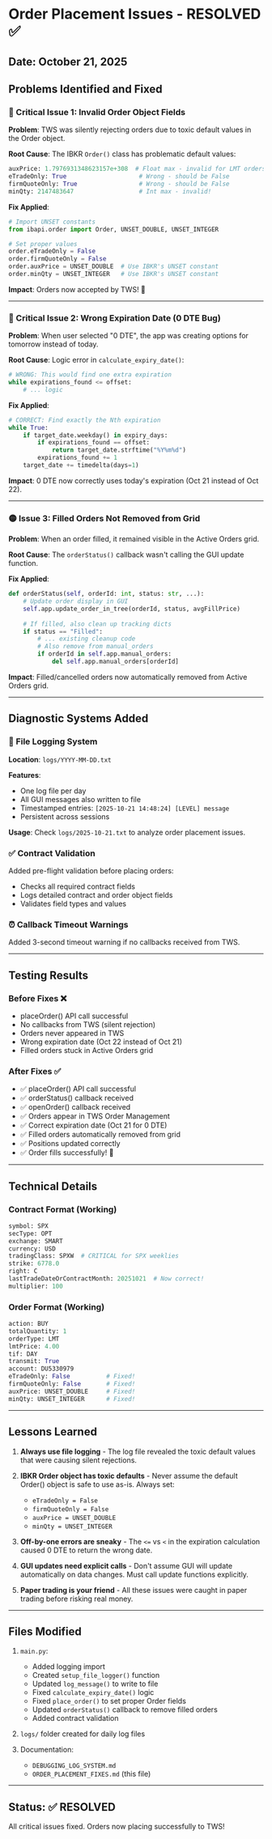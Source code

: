 # Order Placement Issues - RESOLVED ✅

## Date: October 21, 2025

## Problems Identified and Fixed

### 🔴 Critical Issue 1: Invalid Order Object Fields
**Problem**: TWS was silently rejecting orders due to toxic default values in the Order object.

**Root Cause**: The IBKR `Order()` class has problematic default values:
```python
auxPrice: 1.7976931348623157e+308  # Float max - invalid for LMT orders!
eTradeOnly: True                    # Wrong - should be False
firmQuoteOnly: True                 # Wrong - should be False
minQty: 2147483647                  # Int max - invalid!
```

**Fix Applied**:
```python
# Import UNSET constants
from ibapi.order import Order, UNSET_DOUBLE, UNSET_INTEGER

# Set proper values
order.eTradeOnly = False
order.firmQuoteOnly = False
order.auxPrice = UNSET_DOUBLE  # Use IBKR's UNSET constant
order.minQty = UNSET_INTEGER   # Use IBKR's UNSET constant
```

**Impact**: Orders now accepted by TWS! 🎉

---

### 🔴 Critical Issue 2: Wrong Expiration Date (0 DTE Bug)
**Problem**: When user selected "0 DTE", the app was creating options for tomorrow instead of today.

**Root Cause**: Logic error in `calculate_expiry_date()`:
```python
# WRONG: This would find one extra expiration
while expirations_found <= offset:
    # ... logic
```

**Fix Applied**:
```python
# CORRECT: Find exactly the Nth expiration
while True:
    if target_date.weekday() in expiry_days:
        if expirations_found == offset:
            return target_date.strftime("%Y%m%d")
        expirations_found += 1
    target_date += timedelta(days=1)
```

**Impact**: 0 DTE now correctly uses today's expiration (Oct 21 instead of Oct 22).

---

### 🟡 Issue 3: Filled Orders Not Removed from Grid
**Problem**: When an order filled, it remained visible in the Active Orders grid.

**Root Cause**: The `orderStatus()` callback wasn't calling the GUI update function.

**Fix Applied**:
```python
def orderStatus(self, orderId: int, status: str, ...):
    # Update order display in GUI
    self.app.update_order_in_tree(orderId, status, avgFillPrice)
    
    # If filled, also clean up tracking dicts
    if status == "Filled":
        # ... existing cleanup code
        # Also remove from manual_orders
        if orderId in self.app.manual_orders:
            del self.app.manual_orders[orderId]
```

**Impact**: Filled/cancelled orders now automatically removed from Active Orders grid.

---

## Diagnostic Systems Added

### 📁 File Logging System
**Location**: `logs/YYYY-MM-DD.txt`

**Features**:
- One log file per day
- All GUI messages also written to file
- Timestamped entries: `[2025-10-21 14:48:24] [LEVEL] message`
- Persistent across sessions

**Usage**: Check `logs/2025-10-21.txt` to analyze order placement issues.

### ✅ Contract Validation
Added pre-flight validation before placing orders:
- Checks all required contract fields
- Logs detailed contract and order object fields
- Validates field types and values

### ⏰ Callback Timeout Warnings
Added 3-second timeout warning if no callbacks received from TWS.

---

## Testing Results

### Before Fixes ❌
- placeOrder() API call successful
- No callbacks from TWS (silent rejection)
- Orders never appeared in TWS
- Wrong expiration date (Oct 22 instead of Oct 21)
- Filled orders stuck in Active Orders grid

### After Fixes ✅
- ✅ placeOrder() API call successful
- ✅ orderStatus() callback received
- ✅ openOrder() callback received
- ✅ Orders appear in TWS Order Management
- ✅ Correct expiration date (Oct 21 for 0 DTE)
- ✅ Filled orders automatically removed from grid
- ✅ Positions updated correctly
- ✅ Order fills successfully! 🎉

---

## Technical Details

### Contract Format (Working)
```python
symbol: SPX
secType: OPT
exchange: SMART
currency: USD
tradingClass: SPXW  # CRITICAL for SPX weeklies
strike: 6778.0
right: C
lastTradeDateOrContractMonth: 20251021  # Now correct!
multiplier: 100
```

### Order Format (Working)
```python
action: BUY
totalQuantity: 1
orderType: LMT
lmtPrice: 4.00
tif: DAY
transmit: True
account: DU5330979
eTradeOnly: False          # Fixed!
firmQuoteOnly: False       # Fixed!
auxPrice: UNSET_DOUBLE     # Fixed!
minQty: UNSET_INTEGER      # Fixed!
```

---

## Lessons Learned

1. **Always use file logging** - The log file revealed the toxic default values that were causing silent rejections.

2. **IBKR Order object has toxic defaults** - Never assume the default Order() object is safe to use as-is. Always set:
   - `eTradeOnly = False`
   - `firmQuoteOnly = False`
   - `auxPrice = UNSET_DOUBLE`
   - `minQty = UNSET_INTEGER`

3. **Off-by-one errors are sneaky** - The `<=` vs `<` in the expiration calculation caused 0 DTE to return the wrong date.

4. **GUI updates need explicit calls** - Don't assume GUI will update automatically on data changes. Must call update functions explicitly.

5. **Paper trading is your friend** - All these issues were caught in paper trading before risking real money.

---

## Files Modified

1. `main.py`:
   - Added logging import
   - Created `setup_file_logger()` function
   - Updated `log_message()` to write to file
   - Fixed `calculate_expiry_date()` logic
   - Fixed `place_order()` to set proper Order fields
   - Updated `orderStatus()` callback to remove filled orders
   - Added contract validation

2. `logs/` folder created for daily log files

3. Documentation:
   - `DEBUGGING_LOG_SYSTEM.md`
   - `ORDER_PLACEMENT_FIXES.md` (this file)

---

## Status: ✅ RESOLVED

All critical issues fixed. Orders now placing successfully to TWS!
